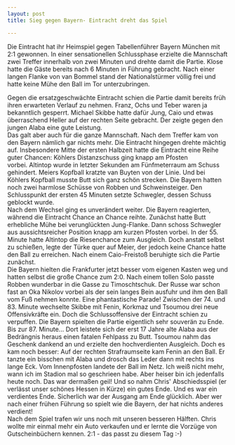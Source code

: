 ```yaml
---
layout: post
title: Sieg gegen Bayern- Eintracht dreht das Spiel

---
```


Die Eintracht hat ihr Heimspiel gegen Tabellenführer Bayern München mit 2:1 gewonnen. In einer sensationellen Schlussphase erzielte die Mannschaft zwei Treffer innerhalb von zwei Minuten und drehte damit die Partie. Klose hatte die Gäste bereits nach 6 Minuten in Führung gebracht. Nach einer langen Flanke von van Bommel stand der Nationalstürmer völlig frei und hatte keine Mühe den Ball im Tor unterzubringen.

Gegen die ersatzgeschwächte Eintracht schien die Partie damit bereits früh ihren erwarteten Verlauf zu nehmen. Franz, Ochs und Teber waren ja bekanntlich gesperrt. Michael Skibbe hatte dafür Jung, Caio und etwas überraschend Heller auf der rechten Seite gebracht. Der zeigte gegen den jungen Alaba eine gute Leistung.  
Das galt aber auch für die ganze Mannschaft. Nach dem Treffer kam von den Bayern nämlich gar nichts mehr. Die Eintracht hingegen drehte mächtig auf. Insbesondere Mitte der ersten Halbzeit hatte die Eintracht eine Reihe guter Chancen: Köhlers Distanzschuss ging knapp am Pfosten vorbei. Altintop wurde in letzter Sekunden am Fünfmeterraum am Schuss gehindert. Meiers Kopfball kratzte van Buyten von der Linie. Und bei Köhlers Kopfball musste Butt sich ganz schön strecken. Die Bayern hatten noch zwei harmlose Schüsse von Robben und Schweinsteiger. Den Schlusspunkt der ersten 45 Minuten setzte Schwegler, dessen Schuss geblockt wurde.  
Nach dem Wechsel ging es unverändert weiter. Die Bayern reagierten, während die Eintracht Chance an Chance reihte. Zunächst hatte Butt erhebliche Mühe bei verunglückten Jung-Flanke. Dann schoss Schwegler aus aussichtsreicher Position knapp am kurzen Pfosten vorbei. In der 55. Minute hatte Altintop die Riesenchance zum Ausgleich. Doch anstatt selbst zu schießen, legte der Türke quer auf Meier, der jedoch keine Chance hatte den Ball zu erreichen. Nach einem Caio-Freistoß beruhigte sich die Partie zunächst.  
Die Bayern hielten die Frankfurter jetzt besser vom eigenen Kasten weg und hatten selbst die große Chance zum 2:0. Nach einem tollen Solo passte Robben wunderbar in die Gasse zu Timoschtschuk. Der Russe war schon fast an Oka Nikolov vorbei als der sein langes Bein ausfuhr und ihm den Ball vom Fuß nehmen konnte. Eine phantastische Parade! Zwischen der 74. und 83. Minute wechselte Skibbe mit Fenin, Korkmaz und Tsoumou drei neue Offensivkräfte ein. Doch die Schlussoffensive der Eintracht schien zu verpuffen. Die Bayern spielten die Partie eigentlich sehr souverän zu Ende. Bis zur 87. Minute... Dort leistete sich der erst 17 Jahre alte Alaba aus der Bedrängnis heraus einen fatalen Fehlpass zu Butt. Tsoumou nahm das Geschenk dankend an und erzielte den hochverdienten Ausgleich. Doch es kam noch besser: Auf der rechten Strafraumseite kam Fenin an den Ball. Er tanzte ein bisschen mit Alaba und drosch das Leder dann mit rechts ins lange Eck. Vom Innenpfosten landete der Ball im Netz. Ich weiß nicht mehr, wann ich im Stadion mal so geschrieen habe. Aber heiser bin ich jedenfalls heute noch. Das war dermaßen geil! Und so nahm Chris' Abschiedsspiel (er verlässt unser schönes Hessen in Kürze) ein gutes Ende. Und es war ein verdientes Ende. Sicherlich war der Ausgang am Ende glücklich. Aber wer nach einer frühen Führung so spielt wie die Bayern, der hat nichts anderes verdient!  
Nach dem Spiel trafen wir uns noch mit unseren besseren Hälften. Chris wollte mir einmal mehr ein Auto verkaufen und er lernte die Vorzüge von Gutscheinbüchern kennen. 2:1 - das passt zu diesem Tag :-)
